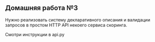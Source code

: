 ## Домашняя работа №3

Нужно реализовать систему декларативного описания и валидации запросов в простом HTTP API некоего сервиса скоринга.

Смотри инструкции в api.py